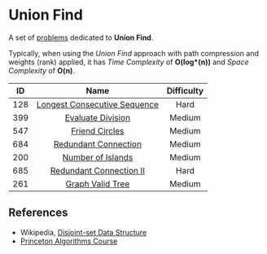 # Union Find

A set of [problems](https://leetcode.com/tag/union-find/) dedicated to **Union Find**.

Typically, when using the *Union Find* approach with path compression and weights (rank)  applied, it has *Time Complexity* of **O(log\*(n))** and *Space Complexity* of **O(n)**.

|  ID   |                                            Name                                             | Difficulty |
| :---: | :-----------------------------------------------------------------------------------------: | :--------: |
|  128  | [Longest Consecutive Sequence](https://leetcode.com/problems/longest-consecutive-sequence/) |    Hard    |
|  399  |            [Evaluate Division](https://leetcode.com/problems/evaluate-division/)            |   Medium   |
|  547  |               [Friend Circles](https://leetcode.com/problems/friend-circles/)               |   Medium   |
|  684  |         [Redundant Connection](https://leetcode.com/problems/redundant-connection/)         |   Medium   |
|  200  |            [Number of Islands](https://leetcode.com/problems/number-of-islands/)            |   Medium   |
|  685  |      [Redundant Connection II](https://leetcode.com/problems/redundant-connection-ii/)      |    Hard    |
|  261  |             [Graph Valid Tree](https://leetcode.com/problems/graph-valid-tree)              |   Medium   |

## References

* Wikipedia, [Disjoint-set Data Structure](https://en.wikipedia.org/wiki/Disjoint-set_data_structure)
* [Princeton Algorithms Course](https://algs4.cs.princeton.edu/15uf/)
